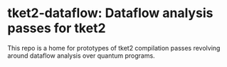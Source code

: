 # tket2-dataflow: Dataflow analysis passes for tket2

This repo is a home for prototypes of tket2 compilation passes revolving around dataflow analysis over quantum programs.